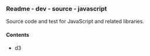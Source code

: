 ### Readme - dev - source - javascript

Source code and test for JavaScript and related libraries.

#### Contents
* d3
